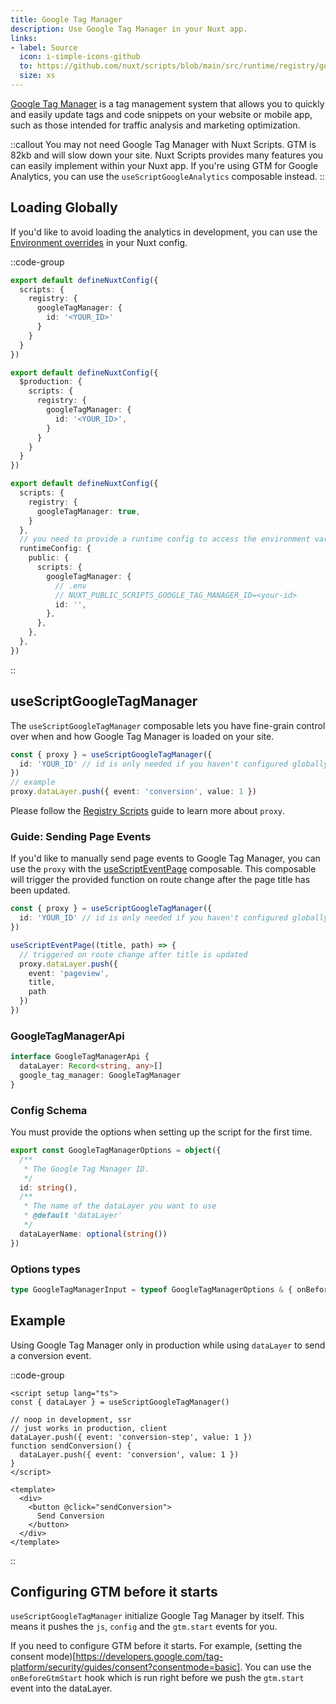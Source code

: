 ```yaml
---
title: Google Tag Manager
description: Use Google Tag Manager in your Nuxt app.
links:
- label: Source
  icon: i-simple-icons-github
  to: https://github.com/nuxt/scripts/blob/main/src/runtime/registry/google-tag-manager.ts
  size: xs
---
```


[Google Tag Manager](https://marketingplatform.google.com/about/tag-manager/) is a tag management system that allows you to quickly and easily update tags and code snippets on your website or mobile app, such as those intended for traffic analysis and marketing optimization.

::callout
You may not need Google Tag Manager with Nuxt Scripts. GTM is 82kb and will slow down your site.
Nuxt Scripts provides many features you can easily
implement within your Nuxt app. If you're using GTM for Google Analytics, you can use the `useScriptGoogleAnalytics` composable instead.
::

## Loading Globally

If you'd like to avoid loading the analytics in development, you can use the [Environment overrides](https://nuxt.com/docs/getting-started/configuration#environment-overrides) in your Nuxt config.

::code-group

```ts [Always enabled]
export default defineNuxtConfig({
  scripts: {
    registry: {
      googleTagManager: {
        id: '<YOUR_ID>'
      }
    }
  }
})
```

```ts [Production only]
export default defineNuxtConfig({
  $production: {
    scripts: {
      registry: {
        googleTagManager: {
          id: '<YOUR_ID>',
        }
      }
    }
  }
})
```

```ts [Environment Variables]
export default defineNuxtConfig({
  scripts: {
    registry: {
      googleTagManager: true,
    }
  },
  // you need to provide a runtime config to access the environment variables
  runtimeConfig: {
    public: {
      scripts: {
        googleTagManager: {
          // .env
          // NUXT_PUBLIC_SCRIPTS_GOOGLE_TAG_MANAGER_ID=<your-id>
          id: '', 
        },
      },
    },
  },
})
```

::

## useScriptGoogleTagManager

The `useScriptGoogleTagManager` composable lets you have fine-grain control over when and how Google Tag Manager is loaded on your site.


```ts
const { proxy } = useScriptGoogleTagManager({
  id: 'YOUR_ID' // id is only needed if you haven't configured globally
})
// example
proxy.dataLayer.push({ event: 'conversion', value: 1 })
```

Please follow the [Registry Scripts](/docs/guides/registry-scripts) guide to learn more about `proxy`.

### Guide: Sending Page Events

If you'd like to manually send page events to Google Tag Manager, you can use the `proxy` with the [useScriptEventPage](/docs/api/use-script-event-page) composable.
This composable will trigger the provided function on route change after the page title has been updated.

```ts
const { proxy } = useScriptGoogleTagManager({
  id: 'YOUR_ID' // id is only needed if you haven't configured globally
}) 

useScriptEventPage((title, path) => {
  // triggered on route change after title is updated
  proxy.dataLayer.push({ 
    event: 'pageview',
    title, 
    path 
  })
})
```

### GoogleTagManagerApi

```ts
interface GoogleTagManagerApi {
  dataLayer: Record<string, any>[]
  google_tag_manager: GoogleTagManager
}
```

### Config Schema

You must provide the options when setting up the script for the first time.

```ts
export const GoogleTagManagerOptions = object({
  /**
   * The Google Tag Manager ID.
   */
  id: string(),
  /**
   * The name of the dataLayer you want to use
   * @default 'dataLayer'
   */
  dataLayerName: optional(string())
})
```

### Options types

```ts
type GoogleTagManagerInput = typeof GoogleTagManagerOptions & { onBeforeGtmStart?: ((gtag: Gtag) => void) => void }
```

## Example

Using Google Tag Manager only in production while using `dataLayer` to send a conversion event.

::code-group

```vue [ConversionButton.vue]
<script setup lang="ts">
const { dataLayer } = useScriptGoogleTagManager()

// noop in development, ssr
// just works in production, client
dataLayer.push({ event: 'conversion-step', value: 1 })
function sendConversion() {
  dataLayer.push({ event: 'conversion', value: 1 })
}
</script>

<template>
  <div>
    <button @click="sendConversion">
      Send Conversion
    </button>
  </div>
</template>
```


::

## Configuring GTM before it starts

`useScriptGoogleTagManager` initialize Google Tag Manager by itself. This means it pushes the `js`, `config` and the `gtm.start` events for you.

If you need to configure GTM before it starts. For example, (setting the consent mode)[https://developers.google.com/tag-platform/security/guides/consent?consentmode=basic]. You can use the `onBeforeGtmStart` hook which is run right before we push the `gtm.start` event into the dataLayer.

